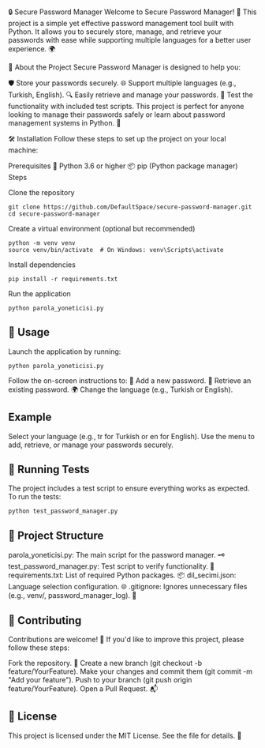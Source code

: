 🔒 Secure Password Manager
Welcome to Secure Password Manager! 🎉 This project is a simple yet effective password management tool built with Python. It allows you to securely store, manage, and retrieve your passwords with ease while supporting multiple languages for a better user experience. 🌍

📖 About the Project
Secure Password Manager is designed to help you:

🛡️ Store your passwords securely.
🌐 Support multiple languages (e.g., Turkish, English).
🔍 Easily retrieve and manage your passwords.
🧪 Test the functionality with included test scripts.
This project is perfect for anyone looking to manage their passwords safely or learn about password management systems in Python. 🚀

🛠️ Installation
Follow these steps to set up the project on your local machine:

Prerequisites
🐍 Python 3.6 or higher
📦 pip (Python package manager)
Steps

Clone the repository
```
git clone https://github.com/DefaultSpace/secure-password-manager.git
cd secure-password-manager
```
Create a virtual environment (optional but recommended)
```
python -m venv venv
source venv/bin/activate  # On Windows: venv\Scripts\activate
```
Install dependencies
```
pip install -r requirements.txt
```

Run the application
```
python parola_yoneticisi.py
```
## 🚀 Usage
Launch the application by running:
```
python parola_yoneticisi.py
```
Follow the on-screen instructions to:
🌟 Add a new password.
🔎 Retrieve an existing password.
🌍 Change the language (e.g., Turkish or English).

## Example
Select your language (e.g., tr for Turkish or en for English).
Use the menu to add, retrieve, or manage your passwords securely.
## 🧪 Running Tests
The project includes a test script to ensure everything works as expected. To run the tests:
```
python test_password_manager.py
```
## 📁 Project Structure
parola_yoneticisi.py: The main script for the password manager. 🗝️
test_password_manager.py: Test script to verify functionality. 🧪
requirements.txt: List of required Python packages. 📦
dil_secimi.json: Language selection configuration. 🌐
.gitignore: Ignores unnecessary files (e.g., venv/, password_manager_log). 🙈

## 🤝 Contributing
Contributions are welcome! 🎉 If you'd like to improve this project, please follow these steps:

Fork the repository. 🍴
Create a new branch (git checkout -b feature/YourFeature).
Make your changes and commit them (git commit -m "Add your feature").
Push to your branch (git push origin feature/YourFeature).
Open a Pull Request. 📬

## 📜 License
This project is licensed under the MIT License. See the  file for details. 📄



